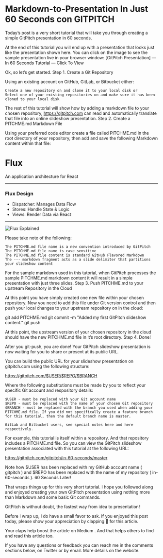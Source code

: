 # Markdown-to-Presentation In Just 60 Seconds con GITPITCH

Today’s post is a very short tutorial that will take you through creating a simple GitPitch presentation in 60 seconds.

At the end of this tutorial you will end up with a presentation that looks just like the presentation shown here. You can click on the image to see the sample presentation live in your browser window:
[GitPitch Presentation] — In 60 Seconds Tutorial — Click To View

Ok, so let’s get started.
Step 1. Create a Git Repository

Using an existing account on GitHub, GitLab, or Bitbucket either:

    Create a new repository on and clone it to your local disk or
    Select one of your existing repositories on and make sure it has been cloned to your local disk

The rest of this tutorial will show how by adding a markdown file to your chosen repository, https://gitpitch.com can read and automatically translate that file into an online slideshow presentation.
Step 2. Create a PITCHME.md Markdown File

Using your preferred code editor create a file called PITCHME.md in the root directory of your repository, then add and save the following Markdown content within that file:

# Flux 

An application architecture for React

---

### Flux Design

- Dispatcher: Manages Data Flow
- Stores: Handle State & Logic
- Views: Render Data via React

---

![Flux Explained](https://facebook.github.io/flux/img/flux-simple-f8-diagram-explained-1300w.png)

Please take note of the following:

    The PITCHME.md file name is a new convention introduced by GitPitch
    The PITCHME.md file name is case sensitive
    The PITCHME.md file content is standard GitHub Flavored Markdown
    The --- markdown fragment acts as a slide delimiter that partitions your slideshow content

For the sample markdown used in this tutorial, when GitPitch processes the sample PITCHME.md markdown content it will result in a simple presentation with just three slides.
Step 3. Push PITCHME.md to your upstream Repository in the Cloud

At this point you have simply created one new file within your chosen repository. Now you need to add this file under Git version control and then push your local changes to your upstream repository on in the cloud:

git add PITCHME.md
git commit -m "Added my first GitPitch slideshow content."
git push

At this point, the upstream version of your chosen repository in the cloud should have the new PITCHME.md file in it’s root directory.
Step 4. Done!

After you git-push, you are done! Your GitPitch slideshow presentation is now waiting for you to share or present at its public URL.

You can build the public URL for your slideshow presentation on gitpitch.com using the following structure:

https://gitpitch.com/$USER/$REPO/$BRANCH

Where the following substitutions must be made by you to reflect your specific Git account and respository details:

    $USER - must be replaced with your Git account name
    $REPO - must be replaced with the name of your chosen Git repository
    $BRANCH - must be replaced with the branch you used when adding your PITCHME.md file. If you did not specifically create a feature branch for this tutorial, then the default branch name is master.

    GitLab and Bitbucket users, see special notes here and here respectively.

For example, this tutorial is itself within a repository. And that repository includes a PITCHME.md file. So you can view the GitPitch slideshow presentation associated with this tutorial at the following URL:

https://gitpitch.com/gitpitch/in-60-seconds/master

Note how $USER has been replaced with my GitHub account name ( gitpitch ) and $REPO has been replaced with the name of my repository ( in-60-seconds ).
60 Seconds Later!

That wraps things up for this very short tutorial. I hope you followed along and enjoyed creating your own GitPitch presentation using nothing more than Markdown and some basic Git commands.

GitPitch is without doubt, the fastest way from idea to presentation!

Before I wrap up, I do have a small favor to ask. If you enjoyed this post today, please show your appreciation by clapping 👏 for this article.

Your claps help boost the article on
Medium
. And that helps others to find and read this article too.

If you have any questions or feedback you can reach me in the comments sections below, on Twitter or by email. More details on the website.
